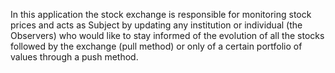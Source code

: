 In this application the stock exchange is responsible for monitoring stock prices and acts as Subject by updating any institution or individual (the Observers) who would like to stay informed of the evolution of all the stocks followed by the exchange (pull method) or only of a certain portfolio of values through a push method.
